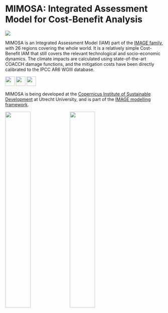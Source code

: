 # MIMOSA: Integrated Assessment Model for Cost-Benefit Analysis
[![](https://utrechtuniversity.github.io/mimosa/assets/logos/MIMOSA.svg)](https://utrechtuniversity.github.io/mimosa)



MIMOSA is an Integrated Assessment Model (IAM) part of the [IMAGE family](https://www.pbl.nl/en/image/home), with 26 regions covering the whole world. It is a relatively simple Cost-Benefit IAM that still covers the relevant technological and socio-economic dynamics. The climate impacts are calculated using state-of-the-art COACCH damage functions, and the mitigation costs have been directly calibrated to the IPCC AR6 WGIII database.

<a href="https://utrechtuniversity.github.io/mimosa/"><img src="https://img.shields.io/badge/Model%20documentation%20>-8aa042?style=flat-square" height="30"></a>
<a href="https://utrechtuniversity.github.io/mimosa/installation/"><img src="https://img.shields.io/badge/Installation%20instructions%20>-8aa042?style=flat-square" height="30"></a>
<a href="https://utrechtuniversity.github.io/mimosa/run/"><img src="https://img.shields.io/badge/Running%20MIMOSA>-8aa042?style=flat-square" height="30"></a>

MIMOSA is being developed at the [Copernicus Institute of Sustainable Development](https://www.uu.nl/en/research/copernicus-institute-of-sustainable-development) at Utrecht University, and is part of the [IMAGE modelling framework](https://www.pbl.nl/en/image/home).

[<img src="https://utrechtuniversity.github.io/mimosa/assets/logos/UU_logo_2021_EN_RGB.png" width="40%">](https://www.uu.nl/en/research/copernicus-institute-of-sustainable-development)
[<img src="https://utrechtuniversity.github.io/mimosa/assets/logos/IMAGE.png" width="40%">](https://www.pbl.nl/en/image/home)
